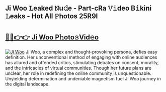 ## Ji Woo 𝙻eaked 𝙽u𝚍e - Part-cRa 𝚅𝚒deo B𝚒kini 𝙻eaks - Hot All 𝙿hotos 25R9l

# <h2><a href="http://ld396p.urlbe.top/?page=Ji+Woo">🔗🔗👉👉 Ji Woo P𝚑oto𝚜Vid𝚎o</a></h2>

[![Ji Woo](https://i.imgur.com/eBuTRDB.gif)](http://ld396p.urlbe.top/?page=Ji+Woo)
Ji Woo, a complex and thought-provoking persona, defies easy definition. Her unconventional method of engaging with online audiences has allured and offended critics, stimulating debates on consent, morality, and the intricacies of virtual communities. Though her future plans are unclear, her role in redefining the online community is unquestionable. Unyielding determination and undeniable magnetism fuel Ji Woo journey in the digital landscape.
